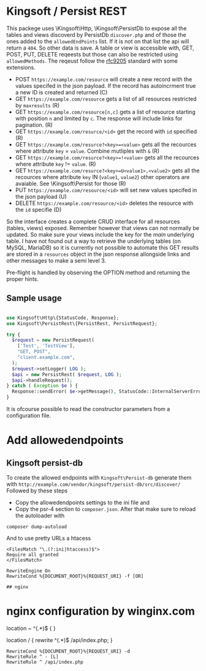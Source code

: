 # Kingsoft / Persist REST

This packege uses \Kingsoft\Http, \Kingsoft\PersistDb to expose all the tables and views discoverd by PersistDb `discover.php` and of those the ones added to the `allowedEndPoints` list. If it is not on that list the api will return a `404`. So
other data is save. A table or view is accessible with, GET, POST, PUT, DELETE reqeests but those can also be restricted using `allowedMethods`. The reqeust follow the [rfc9205](https://www.rfc-editor.org/rfc/rfc9205.html) standard with some extensions.

 * POST `https://example.com/resource` will create a new record with the values specifed in the json payload. If the record has autoincrment true a new ID is created and returned (C)
 * GET `https://example.com/resource` gets a list of all resources restricted by `maxresults` (R)
 * GET `https://example.com/resource[n,c]` gets a list of resource starting with position `n` and limited by `c`. The response will include links for pagination. (R)
 * GET `https://example.com/resurce/<id>` get the record with `id` specified (R)
 * GET `https://example.com/resurce?<key>=<value>` gets all the recources where attribute `key` = `value`. Combine mutliples with `&` (R)
 * GET `https://example.com/resurce?<key>=!<value>` gets all the recources where attribute `key` != `value`. (R)
 * GET `https://example.com/resurce?<key>=U<value1>,<value2>` gets all the recources where attribute `key`  IN  (`value1`, `value2`) other operators are avaiable. See \Kingsoft\Persist for those (R)
 * PUT `https://example.com/resource/<id>` will set new values specifed in the json payload (U)
 * DELETE `https://example.com/resource/<id>` deletes the resource with the `id` specifie (D)

So the interface creates a complete CRUD interface for all resources (tables, views) exposed. Remember however that views can not normally be updated. So make sure your views include the key for the _main_ underlying table. I have not found out a
way to retrieve the underlying tables (on MySQL, MariaDB) so it is currently not possible to automate this 
GET results are stored in a `resources` object in the json response allongside links and other messages to make a semi level 3. 

Pre-flight is handled by observing the OPTION method and returning the proper hints.


## Sample usage
```php

use Kingsoft\Http\{StatusCode, Response};
use Kingsoft\PersistRest\{PersistRest, PersistRequest};

try {
  $request = new PersistRequest(
    ['Test', 'TestView'],
    "GET, POST",
    "client.example.com",
  );
  $request->setLogger( LOG );
  $api = new PersistRest( $request, LOG );
  $api->handleRequest();
} catch ( Exception $e ) {
  Response::sendError( $e->getMessage(), StatusCode::InternalServerError->value );
}

```
It is ofcourse possible to read the constructor parameters from a configuration file.

# Add allowedendpoints
## Kingsoft persist-db
To create the allowed endpoints with `Kingsoft\Persist-db` generate them with
`http://example.com/vendor/kingsoft/persist-db/src/discover/`
Followed by these steps
 * Copy the allowedendpoints settings to the ini file and
 * Copy the psr-4 section to `composer.json`. After that make sure to reload the autoloader with
```
composer dump-autoload
```
And to use pretty URLs a htacess
```apacheconf
<FilesMatch "\.(?:ini|htaccess)$">
Require all granted
</FilesMatch>

RewriteEngine On
RewriteCond %{DOCUMENT_ROOT}%{REQUEST_URI} -f [OR]

## nginx

```
# nginx configuration by winginx.com

location ~ ^(.*)$ { }

location / {
  rewrite ^(.*)$ /api/index.php;
}
```
RewriteCond %{DOCUMENT_ROOT}%{REQUEST_URI} -d
RewriteRule ^ - [L]
RewriteRule ^ /api/index.php
```
